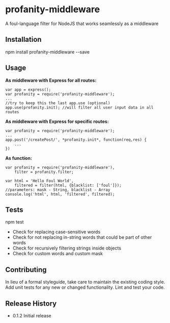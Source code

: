 profanity-middleware
=========================

A foul-language filter for NodeJS that works seamlessly as a middleware

## Installation

  npm install profanity-middleware --save

## Usage

**As middleware with Express for all routes:**

    var app = express();
	var profanity = require('profanity-middleware');
	...
	//try to keep this the last app.use (optional)
	app.use(profanity.init); //will filter all user input data in all routes

**As middleware with Express for specific routes:**

	var profanity = require('profanity-middleware');
	...
	app.post('/createPost/', *profanity.init*, function(req,res) {
		...
	})

**As function:**

    var profanity = require('profanity-middleware'),
        filter = profanity.filter;

    var html = 'Hello Foul World',
        filtered = filter(html, {blacklist: ['foul']});
    //parameters: mask - String, blacklist - Array
    console.log('html', html, 'filtered', filtered);

## Tests

  npm test

  - Check for replacing case-sensitive words 
  - Check for not replacing in-string words that could be part of other words 
  - Check for recursively filtering strings inside objects 
  - Check for custom words and custom mask 

## Contributing

In lieu of a formal styleguide, take care to maintain the existing coding style.
Add unit tests for any new or changed functionality. Lint and test your code.

## Release History

* 0.1.2 Initial release